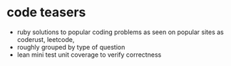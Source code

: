 # code teasers

* ruby solutions to popular coding problems as seen on popular sites as coderust, leetcode, 
* roughly grouped by type of question
* lean mini test unit coverage to verify correctness
